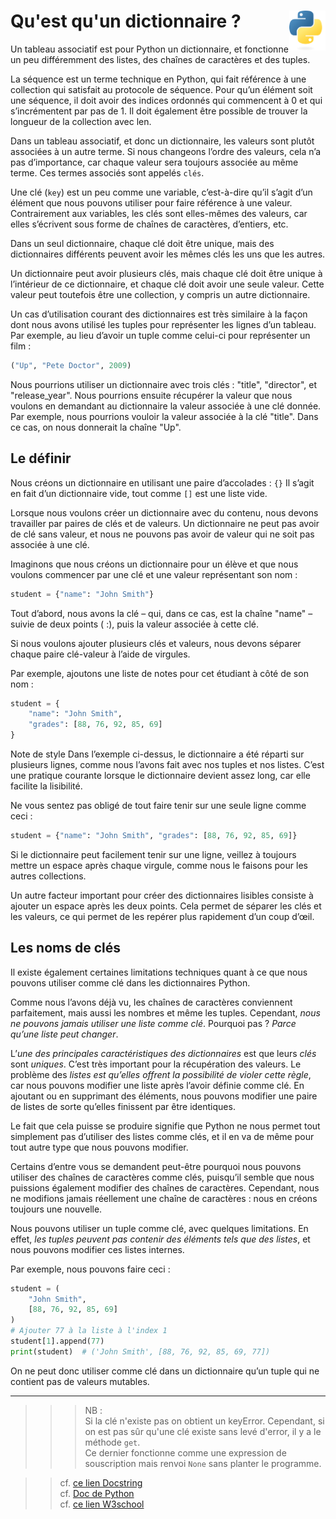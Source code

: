 # **Qu'est qu'un dictionnaire ?**  <a href="../"><img align="right" src="../../src/images/Python-logo-notext.svg" alt="Python" title="Phthon" widht="auto" height="64px"></a>

Un tableau associatif est pour Python un dictionnaire, et fonctionne un peu différemment des listes, des chaînes de caractères et des tuples.

La séquence est un terme technique en Python, qui fait référence à une collection qui satisfait au protocole de séquence. Pour qu’un élément soit une séquence, il doit avoir des indices ordonnés qui commencent à 0 et qui s’incrémentent par pas de 1. Il doit également être possible de trouver la longueur de la collection avec len.

Dans un tableau associatif, et donc un dictionnaire, les valeurs sont plutôt associées à un autre terme. Si nous changeons l’ordre des valeurs, cela n’a pas d’importance, car chaque valeur sera toujours associée au même terme. Ces termes associés sont appelés `clés`.

Une clé (`key`) est un peu comme une variable, c’est-à-dire qu’il s’agit d’un élément que nous pouvons utiliser pour faire référence à une valeur. Contrairement aux variables, les clés sont elles-mêmes des valeurs, car elles s’écrivent sous forme de chaînes de caractères, d’entiers, etc.

Dans un seul dictionnaire, chaque clé doit être unique, mais des dictionnaires différents peuvent avoir les mêmes clés les uns que les autres.

Un dictionnaire peut avoir plusieurs clés, mais chaque clé doit être unique à l’intérieur de ce dictionnaire, et chaque clé doit avoir une seule valeur. Cette valeur peut toutefois être une collection, y compris un autre dictionnaire.

Un cas d’utilisation courant des dictionnaires est très similaire à la façon dont nous avons utilisé les tuples pour représenter les lignes d’un tableau. Par exemple, au lieu d’avoir un tuple comme celui-ci pour représenter un film :
```py
("Up", "Pete Doctor", 2009)
```
Nous pourrions utiliser un dictionnaire avec trois clés : "title", "director", et "release_year". Nous pourrions ensuite récupérer la valeur que nous voulons en demandant au dictionnaire la valeur associée à une clé donnée. Par exemple, nous pourrions vouloir la valeur associée à la clé "title". Dans ce cas, on nous donnerait la chaîne "Up".

## **Le définir**

Nous créons un dictionnaire en utilisant une paire d’accolades : `{}`
Il s’agit en fait d’un dictionnaire vide, tout comme `[]` est une liste vide.

Lorsque nous voulons créer un dictionnaire avec du contenu, nous devons travailler par paires de clés et de valeurs. Un dictionnaire ne peut pas avoir de clé sans valeur, et nous ne pouvons pas avoir de valeur qui ne soit pas associée à une clé.

Imaginons que nous créons un dictionnaire pour un élève et que nous voulons commencer par une clé et une valeur représentant son nom :
```py
student = {"name": "John Smith"}
```
Tout d’abord, nous avons la clé – qui, dans ce cas, est la chaîne "name" – suivie de deux points ( :), puis la valeur associée à cette clé.

Si nous voulons ajouter plusieurs clés et valeurs, nous devons séparer chaque paire clé-valeur à l’aide de virgules.

Par exemple, ajoutons une liste de notes pour cet étudiant à côté de son nom :
```py
student = {
    "name": "John Smith",
    "grades": [88, 76, 92, 85, 69]
}
```
Note de style
Dans l’exemple ci-dessus, le dictionnaire a été réparti sur plusieurs lignes, comme nous l’avons fait avec nos tuples et nos listes. C’est une pratique courante lorsque le dictionnaire devient assez long, car elle facilite la lisibilité.

Ne vous sentez pas obligé de tout faire tenir sur une seule ligne comme ceci :
```py
student = {"name": "John Smith", "grades": [88, 76, 92, 85, 69]}
```
Si le dictionnaire peut facilement tenir sur une ligne, veillez à toujours mettre un espace après chaque virgule, comme nous le faisons pour les autres collections.

Un autre facteur important pour créer des dictionnaires lisibles consiste à ajouter un espace après les deux points. Cela permet de séparer les clés et les valeurs, ce qui permet de les repérer plus rapidement d’un coup d’œil.

## **Les noms de clés**

Il existe également certaines limitations techniques quant à ce que nous pouvons utiliser comme clé dans les dictionnaires Python.

Comme nous l’avons déjà vu, les chaînes de caractères conviennent parfaitement, mais aussi les nombres et même les tuples. Cependant, _nous ne pouvons jamais utiliser une liste comme clé_. Pourquoi pas ? _Parce qu’une liste peut changer_.

L’_une des principales caractéristiques des dictionnaires_ est que leurs _clés_ sont _uniques_. C’est très important pour la récupération des valeurs. Le problème des _listes est qu’elles offrent la possibilité de violer cette règle_, car nous pouvons modifier une liste après l’avoir définie comme clé. En ajoutant ou en supprimant des éléments, nous pouvons modifier une paire de listes de sorte qu’elles finissent par être identiques.

Le fait que cela puisse se produire signifie que Python ne nous permet tout simplement pas d’utiliser des listes comme clés, et il en va de même pour tout autre type que nous pouvons modifier.

Certains d’entre vous se demandent peut-être pourquoi nous pouvons utiliser des chaînes de caractères comme clés, puisqu’il semble que nous puissions également modifier des chaînes de caractères. Cependant, nous ne modifions jamais réellement une chaîne de caractères : nous en créons toujours une nouvelle.

Nous pouvons utiliser un tuple comme clé, avec quelques limitations. En effet, _les tuples peuvent pas contenir des éléments tels que des listes_, et nous pouvons modifier ces listes internes.

Par exemple, nous pouvons faire ceci :
```py
student = (
    "John Smith",
    [88, 76, 92, 85, 69]
)
# Ajouter 77 à la liste à l'index 1
student[1].append(77)
print(student)  # ('John Smith', [88, 76, 92, 85, 69, 77])
```
On ne peut donc utiliser comme clé dans un dictionnaire qu’un tuple qui ne contient pas de valeurs mutables.

___
>>> NB :  
Si la clé n'existe pas on obtient un keyError.
Cependant, si on est pas sûr qu'une clé existe sans levé d'error, il y a le méthode `get`.  
Ce dernier fonctionne comme une expression de souscription mais renvoi `None` sans planter le programme.

>> cf. [ce lien Docstring](https://www.docstring.fr/glossaire/dictionnaire/)  
cf. [Doc de Python](https://docs.python.org/3/library/stdtypes.html#mapping-types-dict)  
cf. [ce lien W3school](https://www.w3schools.com/python/python_dictionaries.asp)